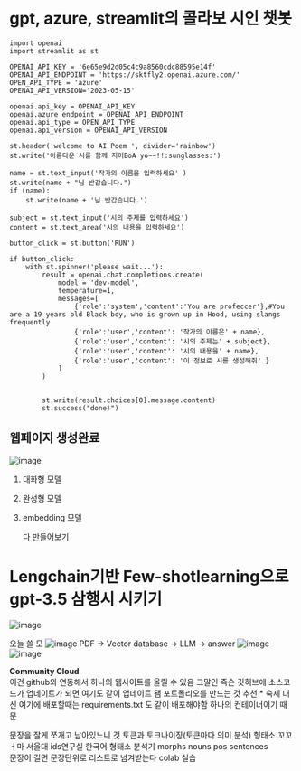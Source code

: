 # gpt, azure, streamlit의 콜라보 시인 챗봇
```
import openai
import streamlit as st 

OPENAI_API_KEY = '6e65e9d2d05c4c9a8560cdc88595e14f'
OPENAI_API_ENDPOINT = 'https://sktfly2.openai.azure.com/'
OPEN_API_TYPE = 'azure'
OPENAI_API_VERSION='2023-05-15'

openai.api_key = OPENAI_API_KEY
openai.azure_endpoint = OPENAI_API_ENDPOINT
openai.api_type = OPEN_API_TYPE
openai.api_version = OPENAI_API_VERSION

st.header('welcome to AI Poem ', divider='rainbow')
st.write('아름다운 시를 함께 지어BoA yo~~!!:sunglasses:')

name = st.text_input('작가의 이름을 입력하세요' )
st.write(name + "님 반갑습니다.")
if (name):
    st.write(name + '님 반갑습니다.')

subject = st.text_input('시의 주제를 입력하세요')
content = st.text_area('시의 내용을 입력하세요')

button_click = st.button('RUN')

if button_click:
    with st.spinner('please wait...'):
        result = openai.chat.completions.create(
            model = 'dev-model',
            temperature=1,
            messages=[
                {'role':'system','content':'You are profeccer'},#You are a 19 years old Black boy, who is grown up in Hood, using slangs frequently
                {'role':'user','content': '작가의 이름은' + name},
                {'role':'user','content': '시의 주제는' + subject},
                {'role':'user','content': '시의 내용을' + name},
                {'role':'user','content': '이 정보로 시를 생성해줘' }
            ]
        )


        st.write(result.choices[0].message.content)
        st.success("done!")
```
## 웹페이지 생성완료
![image](https://github.com/barabonda/SK-AI-FLY/assets/108683454/d5749a71-2be6-4353-a14c-94cdcb78cf46)

1. 대화형 모델
2. 완성형 모델
3. embedding 모델

   다 만들어보기
# Lengchain기반 Few-shotlearning으로 gpt-3.5 삼행시 시키기  

![image](https://github.com/barabonda/SK-AI-FLY/assets/108683454/4610eb4f-a170-4203-859d-4351e3c868a3)

오늘 쓸 모
![image](https://github.com/barabonda/SK-AI-FLY/assets/108683454/41c49469-480c-42a2-aeb9-6bd7d4adece1)
PDF -> Vector database -> LLM -> answer
![image](https://github.com/barabonda/SK-AI-FLY/assets/108683454/4fb73ba6-cdfe-4961-9e7b-b42ed4ef1237)
![image](https://github.com/barabonda/SK-AI-FLY/assets/108683454/6245c9d1-fb7f-4479-9e3d-82f98ac1d14e)

**Community Cloud**  
이건 github와 연동해서 하나의 웹사이트를 올릴 수 있음
그말인 즉슨 깃허브에 소스코드가 업데이트가 되면 여기도 같이 업데이트 됌
포트폴리오를 만드는 것 추천 * 숙제
대신 여기에 배포할때는 requirements.txt 도 같이 배포해야함
하나의 컨테이너이기 때문

문장을 잘게 쪼개고 남아있느니 것 토큰과 토크나이징(토큰마다 의미 분석) 형태소 꼬꼬ㅓ마 서울대 ids연구실 한국어 형태소 분석기
morphs
nouns
pos
sentences  
문장이 길면 문장단위로 리스트로 넘겨받는다
colab 실습
